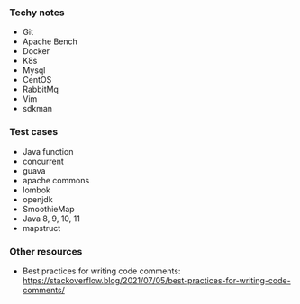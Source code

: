 

### Techy notes
* Git
* Apache Bench
* Docker
* K8s
* Mysql
* CentOS
* RabbitMq
* Vim
* sdkman

### Test cases
* Java function
* concurrent
* guava
* apache commons
* lombok
* openjdk
* SmoothieMap
* Java 8, 9, 10, 11
* mapstruct

### Other resources
* Best practices for writing code comments: https://stackoverflow.blog/2021/07/05/best-practices-for-writing-code-comments/
